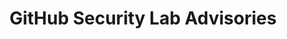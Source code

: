 ---
title: GitHub Security Lab Advisories
description: GitHub Security Lab researchers find vulnerabilities in key, widely-used open source projects. We then coordinate the disclosure of those vulnerabilities to security teams at those projects. We only publish vulnerabilities here after they’ve been announced by the affected projects' development teams and patches are available. See our disclosure policy below for more information.
url: https://securitylab.github.com/advisories/
image:
    # url: '/assets/images/cafe.png'
    # alt: 'Cafe'
tags: ['advisory', 'cve', 'open-source']
pubDate: 2023-11-09
draft: false
---